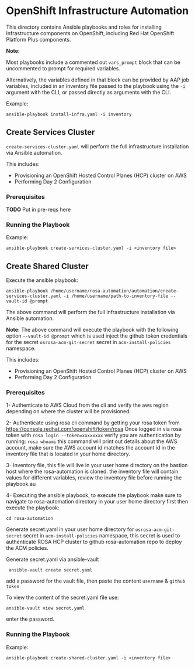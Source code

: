 # OpenShift Infrastructure Automation
This directory contains Ansible playbooks and roles for installing Infrastructure components on OpenShift, including Red Hat OpenShift Platform Plus components.

**Note:**

Most playbooks include a commented out `vars_prompt` block that can be uncommented to prompt for required variables. 

Alternatively, the variables defined in that block can be provided by AAP job variables, included in an inventory file passed to the playbook using the `-i` argument with the CLI, or passed directly as arguments with the CLI.

Example:
```
ansible-playbook install-infra.yaml -i inventory
```

## Create Services Cluster
`create-services-cluster.yaml` will perform the full infrastructure installation via Ansible automation. 

This includes:
* Provisioning an OpenShift Hosted Control Planes (HCP) cluster on AWS
* Performing Day 2 Configuration

### Prerequisites
**TODO** Put in pre-reqs here

### Running the Playbook
Example:
```
ansible-playbook create-services-cluster.yaml -i <inventory file>
```

## Create Shared Cluster

Execute the ansible playbook:

```
ansible-playbook /home/username/rosa-automation/automation/create-services-cluster.yaml -i /home/username/path-to-inventory-file --vault-id @prompt
```

The above command will perform the full infrastructure installation via Ansible automation.


**Note:** The above command will execute the playbook with the following option `--vault-id @prompt` which is used inject the github token credentials for the secret `osrosa-acm-git-secret` secret in `acm-install-policies` namespace.


This includes:
* Provisioning an OpenShift Hosted Control Planes (HCP) cluster on AWS
* Performing Day 2 Configuration

### Prerequisites

1- Authenticate to AWS Cloud from the cli and verify the aws region depending on where the cluster will be provisioned.

2- Authenticate using rosa cli command by getting your rosa token from https://console.redhat.com/openshift/token/rosa 
Once logged in via rosa token with `rosa login --token=xxxxxxxx` verify you are authentication by running: `rosa whoami` this command will print out details about the AWS account, make sure the AWS account id matches the account id in the inventory file that is located in your home directory.

3- Inventory file, this file will live in your user home directory on the bastion host where the rosa-automation is cloned. the inventory file will contain values for different variables, review the inventory file before running the playbook.au    

4- Executing the ansible playbook, to execute the playbook make sure to navigate to rosa-automation directory in your user home directory first then execute the playbook:

```
cd rosa-automation
```

Generate secret.yaml in your user home directory for `osrosa-acm-git-secret` secret in `acm-install-policies` namespace, this secret is used to authenticate ROSA HCP cluster to github rosa-automation repo to deploy the ACM policies.

Generate secret.yaml via ansible-vault

```
 ansible-vault create secret.yaml
``` 
add a password for the vault file, then paste the content `username` & `github token`

To view the content of the secret.yaml file use: 

``` 
ansible-vault view secret.yaml
``` 
enter the password.

### Running the Playbook
Example:
```
ansible-playbook create-shared-cluster.yaml -i <inventory file>
```


